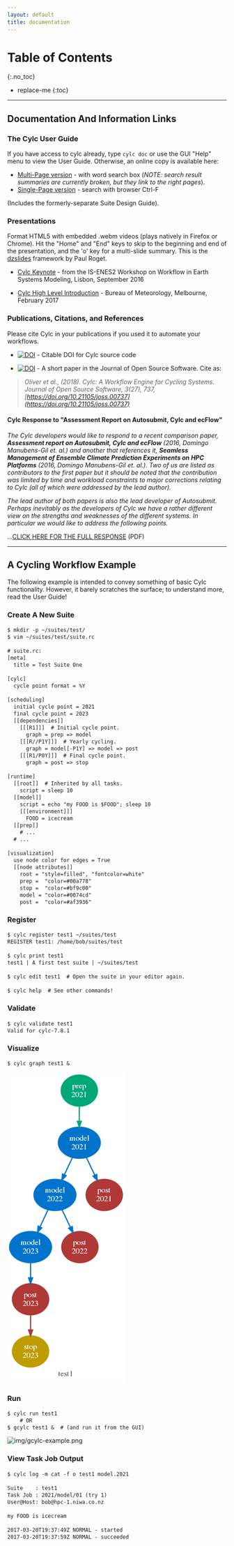 ```yaml
---
layout: default
title: documentation
---
```


# Table of Contents
{:.no_toc}

* replace-me
{:toc}

---

## Documentation And Information Links

### The Cylc User Guide

If you have access to cylc already, type `cylc doc` or use the GUI "Help" menu
to view the User Guide.  Otherwise, an online copy is available here:

* [Multi-Page version](doc/built-sphinx/index.html) - with word search box
  (_NOTE: search result summaries are currently broken, but they link to the
  right pages_).
* [Single-Page version](doc/built-sphinx-single/index.html) - search with
  browser Ctrl-F

(Includes the formerly-separate Suite Design Guide).

### Presentations

Format HTML5 with embedded .webm videos (plays natively in Firefox or Chrome).
Hit the "Home" and "End" keys to skip to the beginning and end of the
presentation, and the 'o' key for a multi-slide summary. This is the
[dzslides](https://github.com/paulrouget/dzslides) framework by Paul Roget.

* [Cylc Keynote](cylc-keynote-lisbon-Sept2016/index.html) - from
  the IS-ENES2 Workshop on Workflow in Earth Systems Modeling, Lisbon,
  September 2016

* [Cylc High Level Introduction](BoM-Feb-2017/index.html) - Bureau of
  Meteorology, Melbourne, February 2017

### Publications, Citations, and References

Please cite Cylc in your publications if you used it to automate your
workflows.

* [![DOI](https://zenodo.org/badge/1836229.svg)](https://zenodo.org/badge/latestdoi/1836229) - Citable DOI for Cylc source code

* [![DOI](http://joss.theoj.org/papers/10.21105/joss.00737/status.svg)](https://doi.org/10.21105/joss.00737) - A short paper in the Journal of Open Source Software.
Cite as:
> _Oliver et al., (2018). Cylc: A Workflow Engine for Cycling Systems. Journal of
Open Source Software, 3(27), 737, [https://doi.org/10.21105/joss.00737](https://doi.org/10.21105/joss.00737)_

#### Cylc Response to "Assessment Report on Autosubmit, Cylc and ecFlow"

*The Cylc developers would like to respond to a recent comparison paper,
__Assessment report on Autosubmit, Cylc and ecFlow__ (2016, Domingo Manubens-Gil
et. al.) and another that references it, __Seamless Management of Ensemble
Climate Prediction Experiments on HPC Platforms__ (2016, Domingo Manubens-Gil
et. al.).  Two of us are listed as contributors to the first paper but it should
be noted that the contribution was limited by time and workload constraints to
major corrections relating to Cylc (all of which were addressed by the lead
author).*

*The lead author of both papers is also the lead developer of Autosubmit.
Perhaps inevitably as the developers of Cylc we have a rather different view on
the strengths and weaknesses of the different systems.  In particular we would
like to address the following points.*

...[CLICK HERE FOR THE FULL RESPONSE](doc/cylc-autosub-response.pdf) (PDF)

---

## A Cycling Workflow Example

The following example is intended to convey something of basic Cylc
functionality.  However, it barely scratches the surface; to understand more,
read the User Guide!

### Create A New Suite

    $ mkdir -p ~/suites/test/
    $ vim ~/suites/test/suite.rc

    # suite.rc:
	[meta]
	  title = Test Suite One

	[cylc]
	  cycle point format = %Y

	[scheduling]
	  initial cycle point = 2021
	  final cycle point = 2023
	  [[dependencies]]
	    [[[R1]]]  # Initial cycle point.
	      graph = prep => model
	    [[[R//P1Y]]]  # Yearly cycling.
	      graph = model[-P1Y] => model => post
	    [[[R1/P0Y]]]  # Final cycle point.
	      graph = post => stop

	[runtime]
	  [[root]]  # Inherited by all tasks.
	    script = sleep 10
	  [[model]]
	    script = echo "my FOOD is $FOOD"; sleep 10
	    [[[environment]]]
	      FOOD = icecream
	  [[prep]]
	    # ...
	  # ...

	[visualization]
	  use node color for edges = True
	  [[node attributes]]
	    root = "style=filled", "fontcolor=white"
	    prep =  "color=#00a778"
	    stop =  "color=#bf9c00"
	    model = "color=#0074cd"
	    post =  "color=#af3936"

### Register

    $ cylc register test1 ~/suites/test
    REGISTER test1: /home/bob/suites/test

    $ cylc print test1
    test1 | A first test suite | ~/suites/test

    $ cylc edit test1  # Open the suite in your editor again.

    $ cylc help  # See other commands!

### Validate

    $ cylc validate test1
    Valid for cylc-7.8.1


### Visualize

    $ cylc graph test1 &

![img/cylc-graph.png](img/cylc-graph.png)


### Run

    $ cylc run test1
        # OR
    $ gcylc test1 &  # (and run it from the GUI)

![img/gcylc-example.png](img/gcylc-example.png)

### View Task Job Output

    $ cylc log -m cat -f o test1 model.2021

    Suite    : test1
    Task Job : 2021/model/01 (try 1)
    User@Host: bob@hpc-1.niwa.co.nz

    my FOOD is icecream

    2017-03-20T19:37:49Z NORMAL - started
    2017-03-20T19:37:59Z NORMAL - succeeded
